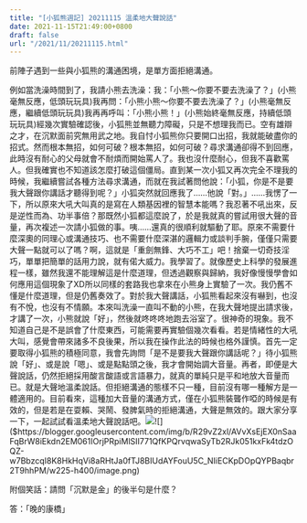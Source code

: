 ```yaml
---
title: "[小狐熊週記] 20211115 溫柔地大聲說話"
date: 2021-11-15T21:49:00+0800
draft: false
url: "/2021/11/20211115.html"
---
```


前陣子遇到一些與小狐熊的溝通困境，是單方面拒絕溝通。

例如當洗澡時間到了，我請小熊去洗澡：我：「小熊～你要不要去洗澡了？」(小熊毫無反應，低頭玩玩具)我再問：「小熊小熊～你要不要去洗澡了？」(小熊毫無反應，繼續低頭玩玩具)我再再呼叫：「小熊小熊！」(小熊始終毫無反應，持續低頭玩玩具)經幾次實驗確認後，小狐熊並無聽力障礙，只是不想理我而已。空有雄辯之才，在沉默面前究無用武之地。我自忖小狐熊你只要開口出招，我就能破盡你的招式。然而根本無招，如何可破？根本無招，如何可破？尋求溝通卻得不到回應，此時沒有耐心的父母就會不耐煩而開始罵人了。我也沒什麼耐心，但我不喜歡罵人。但我確實也不知道該怎麼打破這個僵局。直到某一次小狐又再次完全不理我的時候，我繼續嘗試各種方法尋求溝通，而就在我試著問他說：「小狐，你是不是要我大聲跟你講話才聽得到呢？」小狐突然就回應我了……他說「對。」……我愣了一下，所以原來大吼大叫真的是寫在人類基因裡的智慧本能嗎？我忍著不吼出來，反是逆性而為、功半事倍？那既然小狐都這麼說了，於是我就真的嘗試用很大聲的音量，再次複述一次請小狐做的事。咦……還真的很順利就驅動了耶。原來不需要什麼深奧的同理心或溝通技巧、也不需要什麼深湛的邏輯力或談判手腕，僅僅只需要大聲一點就可以了嗎？啊，這就是「重劍無鋒、大巧不工」吧！捨棄一切奇技淫巧，單單把簡單的話用力說，就有偌大威力。我學習了。就像歷史上科學的發展進程一樣，雖然我還不能理解這是什麼道理，但透過觀察與歸納，我好像慢慢學會如何應用這個現象了XD所以同樣的套路我也拿來在小熊身上實驗了一次。我仍舊不懂是什麼道理，但是仍舊奏效了。對於我大聲講話，小狐熊看起來沒有嚇到，也沒有不悅，也沒有不情願。本來叫洗澡一直叫不動的小熊，在我大聲地提出請求後，才講了一次，小熊就說「好」，然後就咚咚咚地跑去浴室了。很神奇的現象。我不知道自己是不是誤會了什麼東西，可能需要再實驗個幾次看看。若是情緒性的大吼大叫，感覺會帶來諸多不良後果，所以我在操作此法的時候也格外謹慎。首先一定要取得小狐熊的積極同意，我會先詢問「是不是要我大聲跟你講話呢？」待小狐熊說「好」、或是說「嗯」、或是點點頭之後，我才會開始調大音量。再者，即便是大聲說話，仍然拒絕採用酸言酸語或言語暴力，就真的單純只是平和地放大音量而已。就是大聲地溫柔說話。但拒絕溝通的態樣不只一種，目前沒有哪一種解方是一體適用的。目前看來，這種加大音量的溝通方式，僅在小狐熊裝聾作啞的時候是有效的，但是若是在耍賴、哭鬧、發脾氣時的拒絕溝通，大聲是無效的。跟大家分享一下，一起試試看溫柔地大聲說話吧。![]($https://blogger.googleusercontent.com/img/b/R29vZ2xl/AVvXsEgsZ3RhaXKpQ-QWOmqSNRZN0k9P-8NdTxu0A2OkxvDnX1fLWUDsMBbRLuve-RMTiUGZw_GKLlUHPGzbp7KlugHw7dpZNOVz9OGEG07GzbLHSQ7Cu_We-VDIbszG3685dkYcLMHg7m2xxBY/w225-h400/image.png)![]($https://blogger.googleusercontent.com/img/b/R29vZ2xl/AVvXsEjEX0nSaaFqBrW8iEkdn2EM061IOrjPRpiMlSII771QfKPQrvqwaSyTb2RJk051kxFk4tdzOQZ-w7BbzcqI8K8HkHqVi8aRHtJa0fTJ8BIUdAYFouU5C_NIiECKpDOpQYPBaqbr2T9hhPM/w225-h400/image.png)



附個笑話：請問「沉默是金」的後半句是什麼？









答：「晚的康橋」
